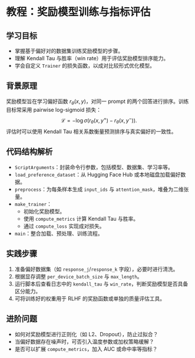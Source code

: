 # 教程：奖励模型训练与指标评估

## 学习目标
- 掌握基于偏好对的数据集训练奖励模型的步骤。
- 理解 Kendall Tau 与胜率（win rate）用于评估奖励模型排序能力。
- 学会自定义 `Trainer` 的损失函数，以成对比较形式优化模型。

## 背景原理
奖励模型旨在学习偏好函数 $r_{\theta}(x, y)$，对同一 prompt 的两个回答进行排序。训练目标常采用 pairwise log-sigmoid 损失：
$$
\mathcal{L} = -\log \sigma\big(r_{\theta}(x, y^+) - r_{\theta}(x, y^-)\big).
$$
评估时可以使用 Kendall Tau 相关系数衡量预测排序与真实偏好的一致性。

## 代码结构解析
- `ScriptArguments`：封装命令行参数，包括模型、数据集、学习率等。
- `load_preference_dataset`：从 Hugging Face Hub 或本地磁盘加载偏好数据。
- `preprocess`：为每条样本生成 `input_ids` 与 `attention_mask`，堆叠为二维张量。
- `make_trainer`：
  - 初始化奖励模型。
  - 使用 `compute_metrics` 计算 Kendall Tau 与胜率。
  - 通过 `compute_loss` 实现成对损失。
- `main`：整合加载、预处理、训练流程。

## 实践步骤
1. 准备偏好数据集（如 `response_j`/`response_k` 字段），必要时进行清洗。
2. 根据显存调整 `per_device_batch_size` 与 `max_length`。
3. 运行脚本后查看日志中的 `kendall_tau` 与 `win_rate`，判断奖励模型是否具备区分能力。
4. 可将训练好的权重用于 RLHF 的奖励函数或单独的质量评估工具。

## 进阶问题
- 如何对奖励模型进行正则化（如 L2、Dropout），防止过拟合？
- 当偏好数据存在噪声时，可否引入温度参数或加权策略缓解？
- 是否可以扩展 `compute_metrics`，加入 AUC 或命中率等指标？
